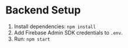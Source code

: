 # Backend Setup
1. Install dependencies: `npm install`
2. Add Firebase Admin SDK credentials to `.env`.
3. Run: `npm start`